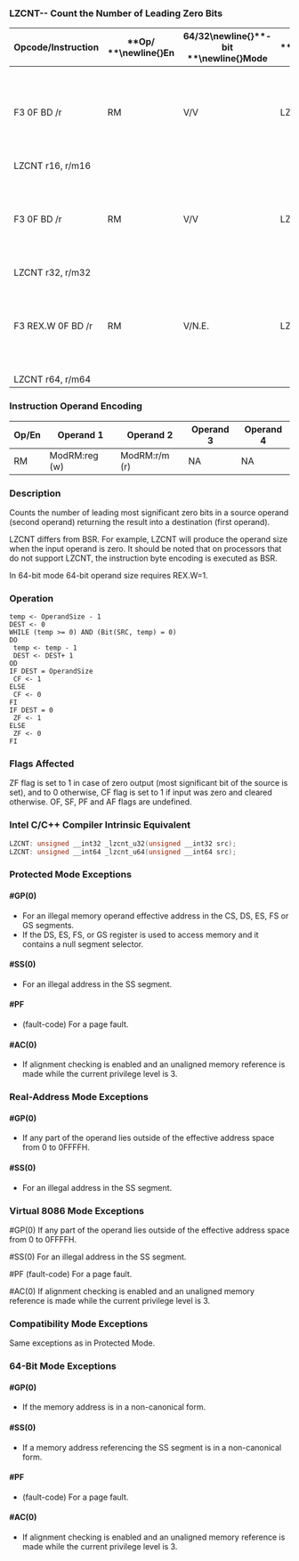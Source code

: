 ### LZCNT-- Count the Number of Leading Zero Bits


|**Opcode/Instruction**|**Op/ **\newline{}**En**|**64/32**\newline{}**-bit **\newline{}**Mode**|**CPUID **\newline{}**Feature **\newline{}**Flag**|**Description**|
|----------------------|------------------------|----------------------------------------------|--------------------------------------------------|---------------|
|F3 0F BD /r|RM|V/V|LZCNT|Count the number of leading zero bits in r/m16, return result in r16.|
|LZCNT r16, r/m16|||||
|F3 0F BD /r|RM|V/V|LZCNT|Count the number of leading zero bits in r/m32, return result in r32.|
|LZCNT r32, r/m32|||||
|F3 REX.W 0F BD /r|RM|V/N.E.|LZCNT|Count the number of leading zero bits in r/m64, return result in r64.|
|LZCNT r64, r/m64|||||
### Instruction Operand Encoding


|Op/En|Operand 1|Operand 2|Operand 3|Operand 4|
|-----|---------|---------|---------|---------|
|RM|ModRM:reg (w)|ModRM:r/m (r)|NA|NA|
### Description 


Counts the number of leading most significant zero bits in a source operand (second operand) returning the result into a destination (first operand). 

LZCNT differs from BSR. For example, LZCNT will produce the operand size when the input operand is zero. It should be noted that on processors that do not support LZCNT, the instruction byte encoding is executed as BSR. 

In 64-bit mode 64-bit operand size requires REX.W=1. 


### Operation

```info-verb
temp <- OperandSize - 1
DEST <- 0
WHILE (temp >= 0) AND (Bit(SRC, temp) = 0)
DO
 temp <- temp - 1
 DEST <- DEST+ 1
OD
IF DEST = OperandSize
 CF <- 1
ELSE
 CF <- 0
FI
IF DEST = 0
 ZF <- 1
ELSE
 ZF <- 0
FI
```
### Flags Affected


ZF flag is set to 1 in case of zero output (most significant bit of the source is set), and to 0 otherwise, CF flag is set to 1 if input was zero and cleared otherwise. OF, SF, PF and AF flags are undefined.


### Intel C/C++ Compiler Intrinsic Equivalent

```cpp
LZCNT: unsigned __int32 _lzcnt_u32(unsigned __int32 src);
LZCNT: unsigned __int64 _lzcnt_u64(unsigned __int64 src);
```

### Protected Mode Exceptions

#### #GP(0)
* For an illegal memory operand effective address in the CS, DS, ES, FS or GS segments.
* If the DS, ES, FS, or GS register is used to access memory and it contains a null segment selector.

#### #SS(0)
* For an illegal address in the SS segment.

#### #PF
* (fault-code) For a page fault.

#### #AC(0)
* If alignment checking is enabled and an unaligned memory reference is made while the current privilege level is 3.

### Real-Address Mode Exceptions

#### #GP(0)
* If any part of the operand lies outside of the effective address space from 0 to 0FFFFH.

#### #SS(0)
* For an illegal address in the SS segment.
### Virtual 8086 Mode Exceptions


#GP(0) If any part of the operand lies outside of the effective address space from 0 to 0FFFFH.

#SS(0) For an illegal address in the SS segment.

#PF (fault-code) For a page fault.

#AC(0) If alignment checking is enabled and an unaligned memory reference is made while the current privilege level is 3.


### Compatibility Mode Exceptions



Same exceptions as in Protected Mode.


### 64-Bit Mode Exceptions

#### #GP(0)
* If the memory address is in a non-canonical form.

#### #SS(0)
* If a memory address referencing the SS segment is in a non-canonical form.

#### #PF
* (fault-code) For a page fault.

#### #AC(0)
* If alignment checking is enabled and an unaligned memory reference is made while the current privilege level is 3.
